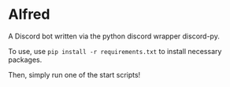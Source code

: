 # Alfred
A Discord bot written via the python discord wrapper discord-py.

To use, use `pip install -r requirements.txt` to install necessary packages.

Then, simply run one of the start scripts!

